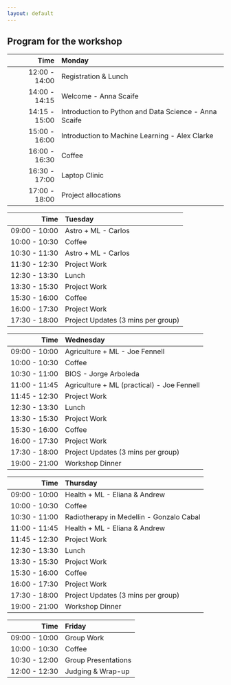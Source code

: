 ```yaml
---
layout: default
---
```


## Program for the workshop


| Time             | Monday   |
| ----------------:|:----------|
| 12:00 - 14:00    |  Registration & Lunch  | 
| 14:00 - 14:15    |  Welcome - Anna Scaife | 
| 14:15 - 15:00    |  Introduction to Python and Data Science - Anna Scaife | 
| 15:00 - 16:00    |  Introduction to Machine Learning - Alex Clarke |  
| 16:00 - 16:30    |  Coffee |  
| 16:30 - 17:00    |   Laptop Clinic  | 
| 17:00 - 18:00    |   Project allocations    |


| Time             | Tuesday   |
| ----------------:|:----------|
| 09:00 - 10:00    |   Astro + ML - Carlos      | 
| 10:00 - 10:30    |   Coffee        |
| 10:30 - 11:30    |   Astro + ML - Carlos       | 
| 11:30 - 12:30    |   Project Work        | 
| 12:30 - 13:30    |   Lunch        | 
| 13:30 - 15:30    |  Project Work   | 
| 15:30 - 16:00    |  Coffee |  
| 16:00 -  17:30   |   Project Work  | 
| 17:30 - 18:00    |   Project Updates (3 mins per group)   |

| Time             | Wednesday   |
| ----------------:|:----------|
| 09:00 - 10:00    |   Agriculture + ML - Joe Fennell      | 
| 10:00 - 10:30    |   Coffee        |
| 10:30 - 11:00    |   BIOS - Jorge Arboleda    | 
| 11:00 - 11:45    |   Agriculture + ML (practical) - Joe Fennell         | 
| 11:45 - 12:30    |   Project Work     | 
| 12:30 - 13:30    |   Lunch        | 
| 13:30 - 15:30    |  Project Work   | 
| 15:30 - 16:00    |  Coffee |  
| 16:00 -  17:30   |   Project Work  | 
| 17:30 - 18:00    |   Project Updates (3 mins per group)   |
| 19:00 - 21:00    |  Workshop Dinner     | 

| Time             | Thursday   |
| ----------------:|:----------|
| 09:00 - 10:00    |   Health + ML - Eliana & Andrew      | 
| 10:00 - 10:30    |   Coffee        |
| 10:30 - 11:00    |   Radiotherapy in Medellin - Gonzalo Cabal    | 
| 11:00 - 11:45    |   Health + ML - Eliana & Andrew          | 
| 11:45 - 12:30    |   Project Work     | 
| 12:30 - 13:30    |   Lunch        | 
| 13:30 - 15:30    |  Project Work   | 
| 15:30 - 16:00    |  Coffee |  
| 16:00 -  17:30   |   Project Work  | 
| 17:30 - 18:00    |   Project Updates (3 mins per group)   |
| 19:00 - 21:00    |  Workshop Dinner     | 


| Time             | Friday   |
| ----------------:|:----------|
| 09:00 - 10:00    |   Group Work      | 
| 10:00 - 10:30    |   Coffee        |
| 10:30 - 12:00    |   Group Presentations    | 
| 12:00 - 12:30    |   Judging & Wrap-up     | 



